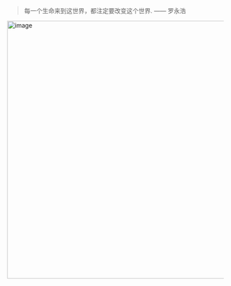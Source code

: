 
> 每一个生命来到这世界，都注定要改变这个世界. —— 罗永浩

<img width="600" alt="image" src="https://user-images.githubusercontent.com/66343787/178163917-4be55820-f628-4260-8ecd-24ac176fe811.png">

<!---
jiru1997/jiru1997 is a ✨ special ✨ repository because its `README.md` (this file) appears on your GitHub profile.
You can click the Preview link to take a look at your changes.
--->



